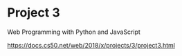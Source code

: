 # Project 3

Web Programming with Python and JavaScript

https://docs.cs50.net/web/2018/x/projects/3/project3.html